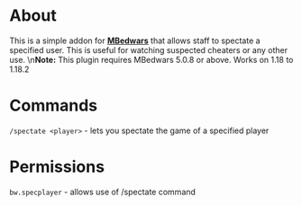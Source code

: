 # About
This is a simple addon for [**MBedwars**](https://mbedwars.com) that allows staff to spectate a specified user. This is useful for watching suspected cheaters or any other use.
\n**Note:** This plugin requires MBedwars 5.0.8 or above. Works on 1.18 to 1.18.2
# Commands
`/spectate <player>` - lets you spectate the game of a specified player
# Permissions
`bw.specplayer` - allows use of /spectate command
